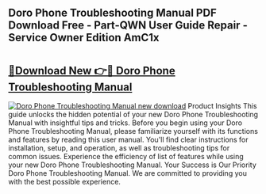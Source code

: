 ## Doro Phone Troubleshooting Manual PDF Download Free - Part-QWN User Guide Repair - Service Owner Edition AmC1x

# <h2><a href="http://bc28528.oget.top/?id=Doro+Phone+Troubleshooting+Manual">🔗Download New 👉🔴 Doro Phone Troubleshooting Manual</a></h2>

[![Doro Phone Troubleshooting Manual new download](https://i.imgur.com/5g1atiW.png)](http://bc28528.oget.top/?id=Doro+Phone+Troubleshooting+Manual)
Product Insights This guide unlocks the hidden potential of your new Doro Phone Troubleshooting Manual with insightful tips and tricks. Before you begin using your Doro Phone Troubleshooting Manual, please familiarize yourself with its functions and features by reading this user manual. You'll find clear instructions for installation, setup, and operation, as well as troubleshooting tips for common issues. Experience the efficiency of list of features while using your new Doro Phone Troubleshooting Manual. Your Success is Our Priority Doro Phone Troubleshooting Manual. We are committed to providing you with the best possible experience.
